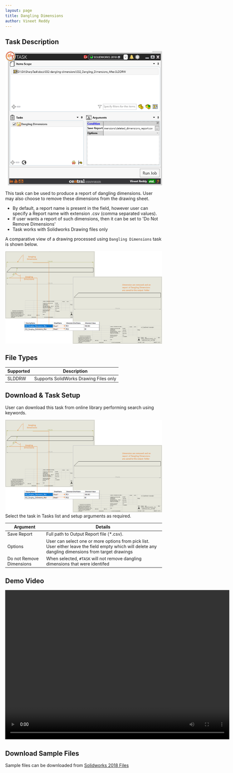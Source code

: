 ```yaml
---
layout: page
title: Dangling Dimensions
author: Vineet Reddy
---
```


## Task Description

![Dangling Dimensions](032_Dangling_Dimensions_001.png "Dangling Dimensions")

This task can be used to produce a report of dangling dimensions. User may also choose to remove these dimensions from the drawing sheet.
 - By default, a report name is present in the field, however user can specify a Report name with extension .csv (comma separated values). 
 - If user wants a report of such dimensions, then it can be set to 'Do Not Remove Dimensions'
 - Task works with Solidworks Drawing files only

A comparative view of a drawing processed using `Dangling Dimensions` task is shown below.

![Comparison](032_Dangling_Dimensions_002.png "Comparison between initial and final state of Solidworks Drawing")

## File Types

| Supported | Description |
| --- | --- |
| SLDDRW | Supports SolidWorks Drawing Files only |


## Download & Task Setup

User can download this task from online library performing search using keywords.

![Keyword Search](032_Dangling_Dimensions_002.png "Search Online Library using Keywords")Select the task in Tasks list and setup arguments as required.

| Argument | Details |
| --- | --- |
| Save Report | Full path to Output Report file (*.csv). |
| Options | User can select one or more options from pick list. User either leave the field empty which will delete any dangling dimensions from target drawings |
| Do not Remove Dimensions | When selected, `#TASK` will not remove dangling dimensions that were identifed |



## Demo Video

<video width="720" height="480" controls>
  <source src="002_ActivateSheet.swf" type="video/mp4">
</video>


## Download Sample Files

Sample files can be downloaded from [Solidworks 2018 Files](032-dangling-dimensions.zip)


